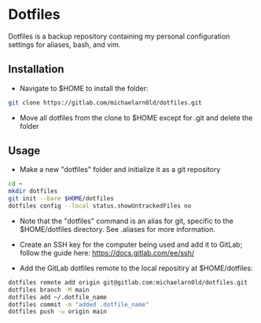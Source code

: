 # Dotfiles

Dotfiles is a backup repository containing my personal configuration settings
for aliases, bash, and vim.

## Installation

- Navigate to $HOME to install the folder:
```bash
git clone https://gitlab.com/michaelarn0ld/dotfiles.git
``` 
- Move all dotfiles from the clone to $HOME except for .git and delete
  the folder

## Usage

- Make a new "dotfiles" folder and initialize it as a git repository
```bash
cd ~
mkdir dotfiles
git init --bare $HOME/dotfiles
dotfiles config --local status.showUntrackedFiles no
```
- Note that the "dotfiles" command is an alias for git, specific to the 
  $HOME/dotfiles directory. See .aliases for more information.

- Create an SSH key for the computer being used and add it to GitLab; follow
  the guide here: https://docs.gitlab.com/ee/ssh/
 
- Add the GitLab dotfiles remote to the local repositiry at $HOME/dotfiles:
```bash
dotfiles remote add origin git@gitlab.com:michaelarn0ld/dotfiles.git
dotfiles branch -M main
dotfiles add ~/.dotfile_name
dotfiles commit -m "added .dotfile_name"
dotfiles push -u origin main 
```
